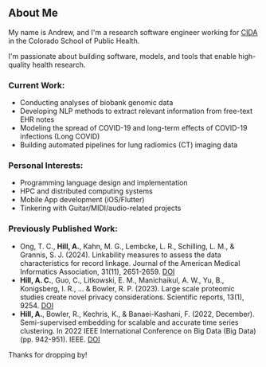 ## About Me

My name is Andrew, and I'm a research software engineer working for [CIDA](https://coloradosph.cuanschutz.edu/research-and-practice/centers-programs/cida) in the Colorado School of Public Health.

I'm passionate about building software, models, and tools that enable high-quality health research.

### Current Work:
-  Conducting analyses of biobank genomic data
-  Developing NLP methods to extract relevant information from free-text EHR notes
-  Modeling the spread of COVID-19 and long-term effects of COVID-19 infections (Long COVID)
-  Building automated pipelines for lung radiomics (CT) imaging data

###  Personal Interests:
-  Programming language design and implementation
-  HPC and distributed computing systems
-  Mobile App development (iOS/Flutter)
-  Tinkering with Guitar/MIDI/audio-related projects

### Previously Published Work:
- Ong, T. C., **Hill, A.**, Kahn, M. G., Lembcke, L. R., Schilling, L. M., & Grannis, S. J. (2024). Linkability measures to assess the data characteristics for record linkage. Journal of the American Medical Informatics Association, 31(11), 2651-2659. [DOI](https://doi.org/10.1093/jamia/ocae248)
- **Hill, A. C.**, Guo, C., Litkowski, E. M., Manichaikul, A. W., Yu, B., Konigsberg, I. R., ... & Bowler, R. P. (2023). Large scale proteomic studies create novel privacy considerations. Scientific reports, 13(1), 9254. [DOI](https://doi.org/10.1038/s41598-023-34866-6)
- **Hill, A.**, Bowler, R., Kechris, K., & Banaei-Kashani, F. (2022, December). Semi-supervised embedding for scalable and accurate time series clustering. In 2022 IEEE International Conference on Big Data (Big Data) (pp. 942-951). IEEE. [DOI](https://doi.org/10.1109/BigData55660.2022.10020324)

Thanks for dropping by!

<!--
**Andrew0Hill/Andrew0Hill** is a ✨ _special_ ✨ repository because its `README.md` (this file) appears on your GitHub profile.

Here are some ideas to get you started:

- 🔭 I’m currently working on ...
- 🌱 I’m currently learning ...
- 👯 I’m looking to collaborate on ...
- 🤔 I’m looking for help with ...
- 💬 Ask me about ...
- 📫 How to reach me: ...
- 😄 Pronouns: ...
- ⚡ Fun fact: ...
-->

